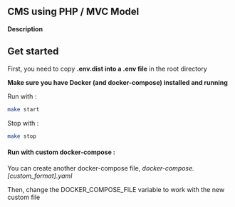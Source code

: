 ## CMS using PHP / MVC Model

**Description**


## Get started

First, you need to copy **.env.dist into a .env file** in the root directory

**Make sure you have Docker (and docker-compose) installed and running**

Run with :

```bash
make start
```

Stop with :

```bash
make stop
```

#### Run with custom docker-compose :

You can create another docker-compose file, *docker-compose.[custom_format].yaml*

Then, change the DOCKER_COMPOSE_FILE variable to work with the new custom file